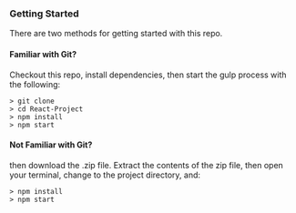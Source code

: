 ### Getting Started

There are two methods for getting started with this repo.

#### Familiar with Git?
Checkout this repo, install dependencies, then start the gulp process with the following:

```
> git clone
> cd React-Project
> npm install
> npm start
```

#### Not Familiar with Git?
 then download the .zip file.  Extract the contents of the zip file, then open your terminal, change to the project directory, and:

```
> npm install
> npm start
```
